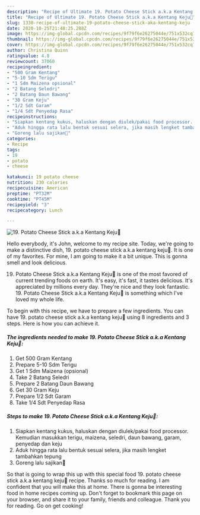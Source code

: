```yaml
---
description: "Recipe of Ultimate 19. Potato Cheese Stick a.k.a Kentang Keju🍟"
title: "Recipe of Ultimate 19. Potato Cheese Stick a.k.a Kentang Keju🍟"
slug: 1330-recipe-of-ultimate-19-potato-cheese-stick-aka-kentang-keju
date: 2020-10-25T21:48:25.288Z
image: https://img-global.cpcdn.com/recipes/9f79f6e26275044e/751x532cq70/19-potato-cheese-stick-aka-kentang-keju🍟-foto-resep-utama.jpg
thumbnail: https://img-global.cpcdn.com/recipes/9f79f6e26275044e/751x532cq70/19-potato-cheese-stick-aka-kentang-keju🍟-foto-resep-utama.jpg
cover: https://img-global.cpcdn.com/recipes/9f79f6e26275044e/751x532cq70/19-potato-cheese-stick-aka-kentang-keju🍟-foto-resep-utama.jpg
author: Christina Quinn
ratingvalue: 4.8
reviewcount: 37060
recipeingredient:
- "500 Gram Kentang"
- "5-10 Sdm Terigu"
- "1 Sdm Maizena opsional"
- "2 Batang Seledri"
- "2 Batang Daun Bawang"
- "30 Gram Keju"
- "1/2 Sdt Garam"
- "1/4 Sdt Penyedap Rasa"
recipeinstructions:
- "Siapkan kentang kukus, haluskan dengan diulek/pakai food processor. Kemudian masukkan terigu, maizena, seledri, daun bawang, garam, penyedap dan keju"
- "Aduk hingga rata lalu bentuk sesuai selera, jika masih lengket tambahkan tepung"
- "Goreng lalu sajikan💛"
categories:
- Recipe
tags:
- 19
- potato
- cheese

katakunci: 19 potato cheese 
nutrition: 230 calories
recipecuisine: American
preptime: "PT32M"
cooktime: "PT45M"
recipeyield: "3"
recipecategory: Lunch

---
```



![19. Potato Cheese Stick a.k.a Kentang Keju🍟](https://img-global.cpcdn.com/recipes/9f79f6e26275044e/751x532cq70/19-potato-cheese-stick-aka-kentang-keju🍟-foto-resep-utama.jpg)

Hello everybody, it's John, welcome to my recipe site. Today, we're going to make a distinctive dish, 19. potato cheese stick a.k.a kentang keju🍟. It is one of my favorites. For mine, I am going to make it a bit unique. This is gonna smell and look delicious.

19. Potato Cheese Stick a.k.a Kentang Keju🍟 is one of the most favored of current trending foods on earth. It's easy, it's fast, it tastes delicious. It's appreciated by millions every day. They're nice and they look fantastic. 19. Potato Cheese Stick a.k.a Kentang Keju🍟 is something which I've loved my whole life.




To begin with this recipe, we have to prepare a few ingredients. You can have 19. potato cheese stick a.k.a kentang keju🍟 using 8 ingredients and 3 steps. Here is how you can achieve it.

<!--inarticleads1-->

##### The ingredients needed to make 19. Potato Cheese Stick a.k.a Kentang Keju🍟:

1. Get 500 Gram Kentang
1. Prepare 5-10 Sdm Terigu
1. Get 1 Sdm Maizena (opsional)
1. Take 2 Batang Seledri
1. Prepare 2 Batang Daun Bawang
1. Get 30 Gram Keju
1. Prepare 1/2 Sdt Garam
1. Take 1/4 Sdt Penyedap Rasa




<!--inarticleads2-->

##### Steps to make 19. Potato Cheese Stick a.k.a Kentang Keju🍟:

1. Siapkan kentang kukus, haluskan dengan diulek/pakai food processor. Kemudian masukkan terigu, maizena, seledri, daun bawang, garam, penyedap dan keju
1. Aduk hingga rata lalu bentuk sesuai selera, jika masih lengket tambahkan tepung
1. Goreng lalu sajikan💛




So that is going to wrap this up with this special food 19. potato cheese stick a.k.a kentang keju🍟 recipe. Thanks so much for reading. I am confident that you will make this at home. There is gonna be interesting food in home recipes coming up. Don't forget to bookmark this page on your browser, and share it to your family, friends and colleague. Thank you for reading. Go on get cooking!
